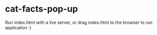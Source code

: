 # cat-facts-pop-up
Run index.html with a live server, or drag index.html to the browser to run application :)
